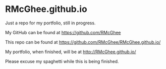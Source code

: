 # RMcGhee.github.io

Just a repo for my portfolio, still in progress.

My GitHub can be found at https://github.com/RMcGhee

This repo can be found at https://github.com/RMcGhee/RMcGhee.github.io/

My portfolio, when finished, will be at http://RMcGhee.github.io/

Please excuse my spaghetti while this is being finished.
